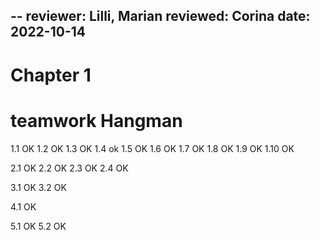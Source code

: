 --
reviewer: Lilli, Marian
reviewed: Corina
date: 2022-10-14
--

# Chapter 1
# teamwork Hangman

1.1 OK 
1.2 OK
1.3 OK
1.4 ok
1.5 OK
1.6 OK
1.7 OK
1.8 OK
1.9 OK
1.10 OK


2.1 OK
2.2 OK
2.3 OK
2.4 OK

3.1 OK
3.2 OK

4.1 OK

5.1 OK
5.2 OK
